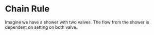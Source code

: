# Chain Rule

Imagine we have a shower with two valves. The flow from the shower is dependent on setting on both valve.

